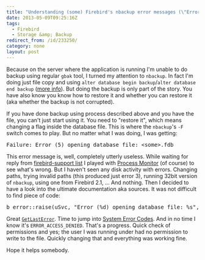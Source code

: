 ```yaml
---
title: "Understanding (some) Firebird's nbackup error messages (\"Error (xxx) opening database file\")"
date: 2013-05-09T09:25:16Z
tags:
  - Firebird
  - Storage &amp; Backup
redirect_from: /id/233250/
category: none
layout: post
---
```

Because on the server where the application is running I'm unable to do backup using regular `gbak` tool, I turned my attention to `nbackup`. In fact I'm doing just file copy and using `alter database begin backup`/`alter database end backup` ([more info][1]). But doing the backup is only part of the story. You have also know you know how to restore it and whether you can restore it (aka whether the backup is not corrupted).

<!-- excerpt -->

If you have done backup using process described above and you have the file, you can't just start using it. You need to "restore it", which means changing a flag inside the database file. This is where the `nbackup`'s `-F` switch comes to play. But no matter what I was doing, I was getting:

<pre class="brush:plain">
Failure: Error (5) opening database file: &lt;some&gt;.fdb
</pre>

This error message is, well, completely utterly useless. While waiting for reply from [firebird-support list][2] I played with [Process Monitor][3] (of course) to see what's wrong. But I haven't seen any disk activity with errors. Changing paths, trying invalid paths (this produced just error 3), running 32bit version of `nbackup`, using one from Firebird 2.1, ... And nothing. Then I decided to have a look into the ultimate documentation aka sources. It was not difficult to find piece of code:

<pre class="brush:cpp">
b_error::raise(uSvc, "Error (%d) opening database file: %s", GetLastError(), dbname.c_str());
</pre>

Great [`GetLastError`][4]. Time to jump into [System Error Codes][5]. And in no time I know it's `ERROR_ACCESS_DENIED`. That's a progress. Quick check of permissions and yes; the user I was running under had no permission to write to the file. Quickly changing that and everything was working fine.

Hope it helps somebody.

[1]: http://www.firebirdsql.org/manual/nbackup-lock-unlock.html
[2]: http://www.firebirdsql.org/en/mailing-lists/
[3]: http://technet.microsoft.com/en-us/sysinternals/bb896645.aspx
[4]: http://msdn.microsoft.com/en-us/library/windows/desktop/ms679360(v=vs.85).aspx
[5]: http://msdn.microsoft.com/en-us/library/windows/desktop/ms681381(v=vs.85).aspx